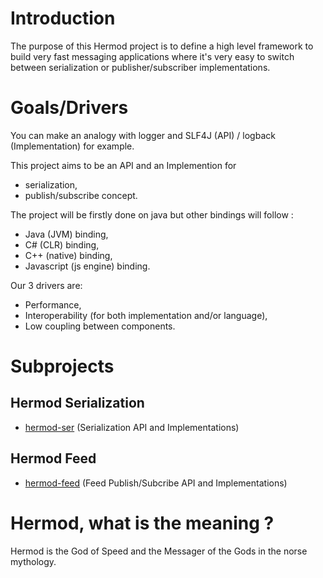 # Introduction

The purpose of this Hermod project is to define a high level framework to build very fast messaging applications where it's very easy to switch between serialization or publisher/subscriber implementations.


# Goals/Drivers

You can make an analogy with logger and SLF4J (API) / logback (Implementation)  for example.

This project aims to be an API and an Implemention for
* serialization,
* publish/subscribe concept.

The project will be firstly done on java but other bindings will follow :

* Java (JVM) binding,
* C# (CLR) binding,
* C++ (native) binding,
* Javascript (js engine) binding.

Our 3 drivers are:

* Performance,
* Interoperability (for both implementation and/or language),
* Low coupling between components.


# Subprojects

## Hermod Serialization 
* [hermod-ser](https://github.com/hermod/hermod-ser) (Serialization API and Implementations)
 
## Hermod Feed 
* [hermod-feed](https://github.com/hermod/hermod-feed) (Feed Publish/Subcribe API and Implementations)


# Hermod, what is the meaning ?

Hermod is the God of Speed and the Messager of the Gods in the norse mythology.
